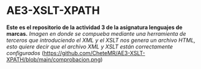 # AE3-XSLT-XPATH
**Este es el repositorio de la actividad 3 de la asignatura lenguajes de marcas.**
*Imagen en donde se compueba mediante una herramienta de terceros que introduciendo el XML y el XSLT nos genera un archivo HTML, esto quiere decir que el archivo XML y XSLT están correctamente configurados*
(https://github.com/CheteMR/AE3-XSLT-XPATH/blob/main/comprobacion.png)
